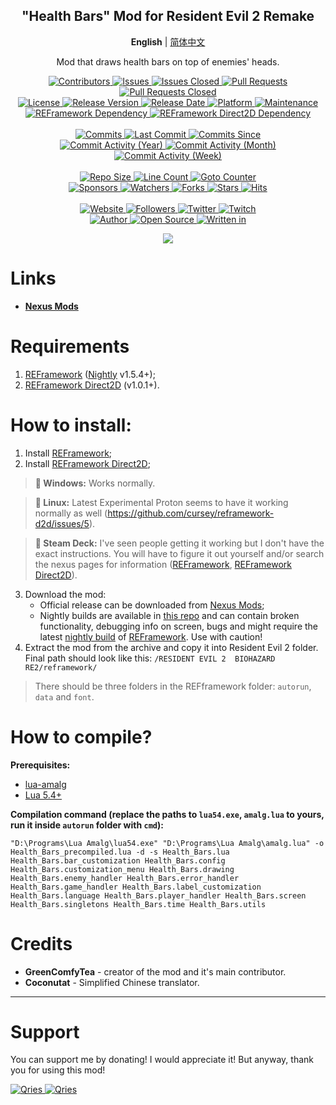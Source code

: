 <p align="center">
	<h2 align="center"><b>"Health Bars" Mod for Resident Evil 2 Remake</b></h2>
	<p align="center">
		<b>English</b> | <a href="README_CN.md">简体中文</a>
	</p>
	<p align="center">Mod that draws health bars on top of enemies' heads.</p>
</p>

<p align="center">
	<a href="https://github.com/GreenComfyTea/RE2-Health-Bars/graphs/contributors">
		<img alt="Contributors" src="https://custom-icon-badges.demolab.com/github/contributors/GreenComfyTea/RE2-Health-Bars?logo=person-add" />
	</a>
	<a href="https://github.com/GreenComfyTea/RE2-Health-Bars/issues">
		<img alt="Issues" src="https://custom-icon-badges.demolab.com/github/issues/GreenComfyTea/RE2-Health-Bars?logo=issue-opened" />
	</a>
	<a href="https://github.com/GreenComfyTea/RE2-Health-Bars/issues">
		<img alt="Issues Closed" src="https://custom-icon-badges.demolab.com/github/issues-closed/GreenComfyTea/RE2-Health-Bars?logo=issue-closed" />
	</a>
	<a href="https://github.com/GreenComfyTea/RE2-Health-Bars/pulls">
		<img alt="Pull Requests" src="https://custom-icon-badges.demolab.com/github/issues-pr/GreenComfyTea/RE2-Health-Bars?logo=git-pull-request" />
	</a>
	<a href="https://github.com/GreenComfyTea/RE2-Health-Bars/pulls">
		<img alt="Pull Requests Closed" src="https://custom-icon-badges.demolab.com/github/issues-pr-closed/GreenComfyTea/RE2-Health-Bars?logo=git-pull-request-closed" />
	</a>
	<br>
	<a href="https://github.com/GreenComfyTea/RE2-Health-Bars/blob/main/LICENSE">
		<img alt="License" src="https://custom-icon-badges.demolab.com/github/license/GreenComfyTea/RE2-Health-Bars?logo=law" />
	</a>
	<a href="https://github.com/GreenComfyTea/RE2-Health-Bars/releases">
		<img alt="Release Version" src="https://custom-icon-badges.demolab.com/github/v/release/GreenComfyTea/RE2-Health-Bars?logo=tag" />
	</a>
	<a href="https://github.com/GreenComfyTea/RE2-Health-Bars/releases">
		<img alt="Release Date" src="https://custom-icon-badges.demolab.com/github/release-date/GreenComfyTea/RE2-Health-Bars?logo=clock" />
	</a>
	<a href="">
		<img alt="Platform" src="https://custom-icon-badges.demolab.com/badge/platform-win%20%7C%20linux%20%7C%20steam%20deck-blue?logo=device-desktop" />
	</a>
	<a href="">
		<img alt="Maintenance" src="https://custom-icon-badges.demolab.com/maintenance/yes/2024?logo=tools" />
	</a>
	<br>
	<a href="https://nexusmods.com/residentevil22019/mods/1097">
		<img alt="REFramework Dependency" src="https://custom-icon-badges.demolab.com/badge/dependency-REFramework%20v1.5.4%2B-green?logo=package-dependencies" />
	</a>
   	<a href="https://nexusmods.com/residentevil22019/mods/1475">
		<img alt="REFramework Direct2D Dependency" src="https://custom-icon-badges.demolab.com/badge/dependency-REFramework%20Direct2D%20v1.0.1%2B-yellow?logo=package-dependencies" />
	</a>
		<br>
	<br>
	<a href="https://github.com/GreenComfyTea/RE2-Health-Bars/commits/main">
		<img alt="Commits" src="https://custom-icon-badges.demolab.com/github/commit-activity/t/GreenComfyTea/RE2-Health-Bars?logo=git-commit" />
	</a>
	<a href="https://github.com/GreenComfyTea/RE2-Health-Bars/commits/main">
		<img alt="Last Commit" src="https://custom-icon-badges.demolab.com/github/last-commit/GreenComfyTea/RE2-Health-Bars?logo=git-commit" />
	</a>
	<a href="https://github.com/GreenComfyTea/RE2-Health-Bars/commits/main">
		<img alt="Commits Since" src="https://custom-icon-badges.demolab.com/github/commits-since/GreenComfyTea/RE2-Health-Bars/latest?logo=git-commit" />
	</a>
	<br>
	<a href="https://github.com/GreenComfyTea/RE2-Health-Bars/graphs/commit-activity">
		<img alt="Commit Activity (Year)" src="https://custom-icon-badges.demolab.com/github/commit-activity/y/GreenComfyTea/RE2-Health-Bars?logo=pulse" />
	</a>
	<a href="https://github.com/GreenComfyTea/RE2-Health-Bars/graphs/commit-activity">
		<img alt="Commit Activity (Month)" src="https://custom-icon-badges.demolab.com/github/commit-activity/m/GreenComfyTea/RE2-Health-Bars?logo=pulse" />
	</a>
	<a href="https://github.com/GreenComfyTea/RE2-Health-Bars/graphs/commit-activity">
		<img alt="Commit Activity (Week)" src="https://custom-icon-badges.demolab.com/github/commit-activity/w/GreenComfyTea/RE2-Health-Bars?logo=pulse" />
	</a>
	<br>
	<br>
	<a href="">
		<img alt="Repo Size" src="https://custom-icon-badges.demolab.com/github/repo-size/GreenComfyTea/RE2-Health-Bars?logo=database" />
	</a>
	<a href="">
		<img alt="Line Count" src="https://sloc.xyz/github/GreenComfyTea/RE2-Health-Bars" />
	</a>
	<a href="">
		<img alt="Goto Counter" src="https://custom-icon-badges.demolab.com/github/search/GreenComfyTea/RE2-Health-Bars/goto?logo=git-compare" />
	</a>
	<br>
	<a href="https://github.com/sponsors/GreenComfyTea">
		<img alt="Sponsors" src="https://custom-icon-badges.demolab.com/github/sponsors/GreenComfyTea?logo=heart" />
	</a>
	<a href="https://github.com/GreenComfyTea/RE2-Health-Bars/watchers">
		<img alt="Watchers" src="https://custom-icon-badges.demolab.com/github/watchers/GreenComfyTea/RE2-Health-Bars?logo=eye" />
	</a>
	<a href="https://github.com/GreenComfyTea/RE2-Health-Bars/forks">
		<img alt="Forks" src="https://custom-icon-badges.demolab.com/github/forks/GreenComfyTea/RE2-Health-Bars?logo=repo-forked" />
	</a>
	<a href="https://github.com/GreenComfyTea/RE2-Health-Bars/stargazers">
		<img alt="Stars" src="https://custom-icon-badges.demolab.com/github/stars/GreenComfyTea/RE2-Health-Bars?logo=star" />
	</a>
	<a href="https://github.com/GreenComfyTea/RE2-Health-Bars/graphs/traffic">
		<img alt="Hits" src="https://custom-icon-badges.demolab.com/endpoint?url=https://hits.dwyl.com/GreenComfyTea/RE2-Health-Bars.json?color=blue&logo=eye" />
	</a>
	<br>
	<br>
	<a href="https://nexusmods.com/residentevil22019/mods/1478">
		<img alt="Website" src="https://custom-icon-badges.demolab.com/website?down_color=red&down_message=down&up_color=brightgreen&up_message=up&logo=link&url=https://nexusmods.com/residentevil22019/mods/1478" />
	</a>
	<a href="https://github.com/GreenComfyTea?tab=followers">
		<img alt="Followers" src="https://custom-icon-badges.demolab.com/github/followers/GreenComfyTea?logo=people" />
	</a>
	<a href="https://twitter.com/GreenComfyTea">
		<img alt="Twitter" src="https://img.shields.io/twitter/follow/GreenComfyTea?logo=twitter" />
	</a>
	<a href="https://twitch.tv/GreenComfyTea">
		<img alt="Twitch" src="https://img.shields.io/twitch/status/GreenComfyTea?logo=twitch" />
	</a>
	<br>
	<a href="https://github.com/GreenComfyTea">
		<img alt="Author" src="https://custom-icon-badges.demolab.com/badge/author-GreenComfyTea-green?logo=person" />
	</a>
	<a href="https://github.com/topics/open-source">
		<img alt="Open Source" src="https://img.shields.io/badge/open%20source-%20yes-brightgreen?logo=openvpn" />
	</a>
	<a href="https://cursey.github.io/reframework-book/index.html#lua-scripting">
		<img alt="Written in" src="https://custom-icon-badges.demolab.com/badge/written in-lua-000080?logo=terminal" />
	</a>
</p>

<p align="center">
	<a>
		<img align="center" src="https://github.com/GreenComfyTea/RE2-Health-Bars/assets/30152047/a0a1f6a4-15f9-44ba-be72-6b1311edeeaf" />
	</a>
</p>

# Links
* **[Nexus Mods](https://www.nexusmods.com/residentevil22019/mods/1478)**

# Requirements
1. [REFramework](https://nexusmods.com/residentevil22019/mods/1097) ([Nightly](https://github.com/praydog/REFramework-nightly/releases) v1.5.4+);
2. [REFramework Direct2D](https://nexusmods.com/residentevil22019/mods/1475) (v1.0.1+).

# How to install:
1. Install [REFramework](https://nexusmods.com/residentevil22019/mods/1097);
2. Install [REFramework Direct2D](https://nexusmods.com/residentevil22019/mods/1475);
>**:pushpin: Windows:** Works normally.

>**:pushpin: Linux:** Latest Experimental Proton seems to have it working normally as well (https://github.com/cursey/reframework-d2d/issues/5).

>**:pushpin: Steam Deck:** I've seen people getting it working but I don't have the exact instructions. You will have to figure it out yourself and/or search the nexus pages for information ([REFramework](https://www.nexusmods.com/residentevil22019/mods/1097), [REFramework Direct2D](https://nexusmods.com/monsterhunterrise/mods/134)).


3. Download the mod:
    * Official release can be downloaded from [Nexus Mods](https://www.nexusmods.com/residentevil22019/mods/1478);
    * Nightly builds are available in [this repo](https://github.com/GreenComfyTea/RE2-Health-Bars) and can contain broken functionality, debugging info on screen, bugs and might require the latest [nightly build](https://github.com/praydog/REFramework-nightly/releases) of [REFramework](https://nexusmods.com/residentevil22019/mods/1097). Use with caution!
4. Extract the mod from the archive and copy it into Resident Evil 2 folder. Final path should look like this: `/RESIDENT EVIL 2  BIOHAZARD RE2/reframework/`  

> There should be three folders in the REFframework folder: `autorun`, `data` and `font`.

# How to compile?
**Prerequisites:**
+ [lua-amalg](https://github.com/siffiejoe/lua-amalg)    
+ [Lua 5.4+](https://lua.org/)  

**Compilation command (replace the paths to `lua54.exe`, `amalg.lua` to yours, run it inside `autorun` folder with `cmd`):**

`"D:\Programs\Lua Amalg\lua54.exe" "D:\Programs\Lua Amalg\amalg.lua" -o Health_Bars_precompiled.lua -d -s Health_Bars.lua Health_Bars.bar_customization Health_Bars.config Health_Bars.customization_menu Health_Bars.drawing Health_Bars.enemy_handler Health_Bars.error_handler Health_Bars.game_handler Health_Bars.label_customization Health_Bars.language Health_Bars.player_handler Health_Bars.screen Health_Bars.singletons Health_Bars.time Health_Bars.utils`

# Credits
+ **GreenComfyTea** - creator of the mod and it's main contributor.   
+ **Coconutat** - Simplified Chinese translator.  

***
# Support

You can support me by donating! I would appreciate it! But anyway, thank you for using this mod!

 <a href="https://streamelements.com/GreenComfyTea/tip">
  <img alt="Qries" src="https://panels.twitch.tv/panel-48897356-image-c6155d48-b689-4240-875c-f3141355cb56">
</a>
<a href="https://ko-fi.com/GreenComfyTea">
  <img alt="Qries" src="https://panels.twitch.tv/panel-48897356-image-c2fcf835-87e4-408e-81e8-790789c7acbc">
</a>
